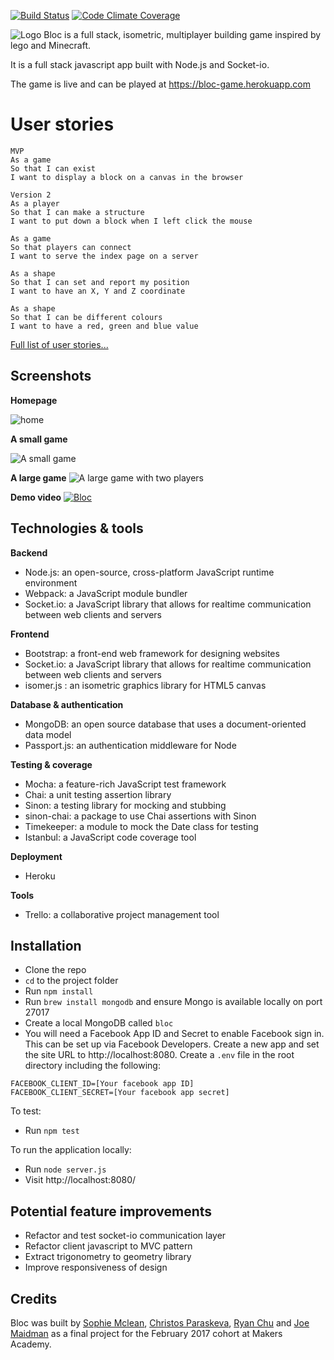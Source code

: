 [![Build Status](https://travis-ci.org/joemaidman/bloc.svg?branch=master)](https://travis-ci.org/joemaidman/bloc) [![Code Climate Coverage](https://codeclimate.com/github/joemaidman/bloc/badges/coverage.svg)](https://codeclimate.com/github/joemaidman/bloc)

![Logo](https://github.com/joemaidman/bloc/blob/master/screenshots/logo.png)
Bloc is a full stack, isometric, multiplayer building game inspired by lego and Minecraft.

It is a full stack javascript app built with Node.js and Socket-io.

The game is live and can be played at https://bloc-game.herokuapp.com


# User stories
```
MVP
As a game
So that I can exist
I want to display a block on a canvas in the browser

Version 2
As a player
So that I can make a structure
I want to put down a block when I left click the mouse

As a game
So that players can connect
I want to serve the index page on a server

As a shape
So that I can set and report my position
I want to have an X, Y and Z coordinate

As a shape
So that I can be different colours
I want to have a red, green and blue value
```
[Full list of user stories...](https://github.com/joemaidman/bloc/blob/master/user-stories.md)

## Screenshots
**Homepage**

![home](https://github.com/joemaidman/bloc/blob/master/screenshots/home.png)

**A small game**

![A small game](https://github.com/joemaidman/bloc/blob/master/screenshots/small.png)

**A large game**
![A large game with two players](https://github.com/joemaidman/bloc/blob/master/screenshots/large.png)

**Demo video**
[![Bloc](https://github.com/joemaidman/bloc/blob/master/screenshots/demo.png)](https://www.youtube.com/watch?v=cgpoHxR8JlA&feature=youtu.be)

## Technologies & tools
**Backend**
- Node.js: an open-source, cross-platform JavaScript runtime environment
- Webpack: a JavaScript module bundler
- Socket.io: a JavaScript library that allows for realtime communication between web clients and servers

**Frontend**
- Bootstrap: a front-end web framework for designing websites
- Socket.io: a JavaScript library that allows for realtime communication between web clients and servers
- isomer.js : an isometric graphics library for HTML5 canvas

**Database & authentication**
- MongoDB: an open source database that uses a document-oriented data model
- Passport.js: an authentication middleware for Node

**Testing & coverage**
- Mocha: a feature-rich JavaScript test framework
- Chai: a unit testing assertion library
- Sinon: a testing library for mocking and stubbing
- sinon-chai: a package to use Chai assertions with Sinon
- Timekeeper: a module to mock the Date class for testing
- Istanbul: a JavaScript code coverage tool

**Deployment**
- Heroku

**Tools**
- Trello: a collaborative project management tool

## Installation
- Clone the repo
- `cd` to the project folder
- Run `npm install`
- Run `brew install mongodb` and ensure Mongo is available locally on port 27017
- Create a local MongoDB called `bloc`
- You will need a Facebook App ID and Secret to enable Facebook sign in. This can be set up via Facebook Developers. Create a new app and set the site URL to http://localhost:8080. Create a `.env` file in the root directory including the following:
```
FACEBOOK_CLIENT_ID=[Your facebook app ID]
FACEBOOK_CLIENT_SECRET=[Your facebook app secret]
```

To test:
- Run `npm test`

To run the application locally:
- Run `node server.js`
- Visit http://localhost:8080/

## Potential feature improvements
* Refactor and test socket-io communication layer
* Refactor client javascript to MVC pattern
* Extract trigonometry to geometry library
* Improve responsiveness of design

## Credits
Bloc was built by [Sophie Mclean](https://github.com/Sophie5), [Christos Paraskeva](https://github.com/Christos-Paraskeva), [Ryan Chu](https://github.com/azntastic) and [Joe Maidman](https://github.com/joemaidman) as a final project for the February 2017 cohort at Makers Academy.
